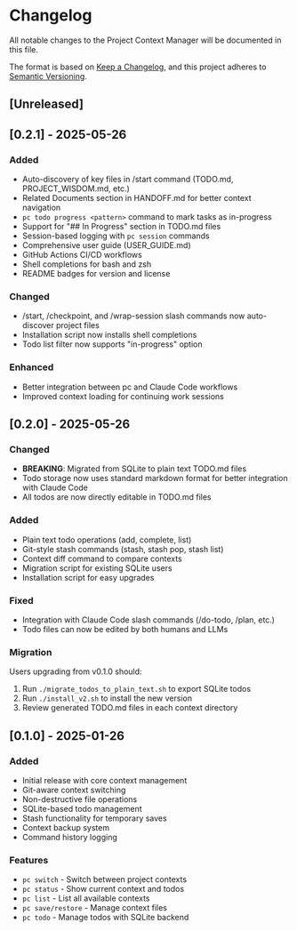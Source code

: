 # Changelog

All notable changes to the Project Context Manager will be documented in this file.

The format is based on [Keep a Changelog](https://keepachangelog.com/en/1.1.0/),
and this project adheres to [Semantic Versioning](https://semver.org/spec/v2.0.0.html).

## [Unreleased]

## [0.2.1] - 2025-05-26

### Added
- Auto-discovery of key files in /start command (TODO.md, PROJECT_WISDOM.md, etc.)
- Related Documents section in HANDOFF.md for better context navigation
- `pc todo progress <pattern>` command to mark tasks as in-progress
- Support for "## In Progress" section in TODO.md files
- Session-based logging with `pc session` commands
- Comprehensive user guide (USER_GUIDE.md)
- GitHub Actions CI/CD workflows
- Shell completions for bash and zsh
- README badges for version and license

### Changed
- /start, /checkpoint, and /wrap-session slash commands now auto-discover project files
- Installation script now installs shell completions
- Todo list filter now supports "in-progress" option

### Enhanced
- Better integration between pc and Claude Code workflows
- Improved context loading for continuing work sessions

## [0.2.0] - 2025-05-26

### Changed
- **BREAKING**: Migrated from SQLite to plain text TODO.md files
- Todo storage now uses standard markdown format for better integration with Claude Code
- All todos are now directly editable in TODO.md files

### Added
- Plain text todo operations (add, complete, list)
- Git-style stash commands (stash, stash pop, stash list)
- Context diff command to compare contexts
- Migration script for existing SQLite users
- Installation script for easy upgrades

### Fixed
- Integration with Claude Code slash commands (/do-todo, /plan, etc.)
- Todo files can now be edited by both humans and LLMs

### Migration
Users upgrading from v0.1.0 should:
1. Run `./migrate_todos_to_plain_text.sh` to export SQLite todos
2. Run `./install_v2.sh` to install the new version
3. Review generated TODO.md files in each context directory

## [0.1.0] - 2025-01-26

### Added
- Initial release with core context management
- Git-aware context switching
- Non-destructive file operations
- SQLite-based todo management
- Stash functionality for temporary saves
- Context backup system
- Command history logging

### Features
- `pc switch` - Switch between project contexts
- `pc status` - Show current context and todos
- `pc list` - List all available contexts
- `pc save/restore` - Manage context files
- `pc todo` - Manage todos with SQLite backend
